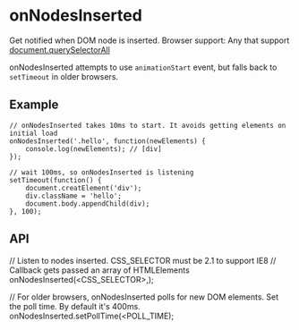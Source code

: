 onNodesInserted
==============

Get notified when DOM node is inserted.
Browser support:
	Any that support [document.querySelectorAll](http://caniuse.com/queryselector)

onNodesInserted attempts to use `animationStart` event, but falls back to `setTimeout` in older browsers.

## Example
```
// onNodesInserted takes 10ms to start. It avoids getting elements on initial load
onNodesInserted('.hello', function(newElements) {
	console.log(newElements); // [div]
});

// wait 100ms, so onNodesInserted is listening
setTimeout(function() {
	document.creatElement('div');
	div.className = 'hello';
	document.body.appendChild(div);
}, 100);
```

## API
// Listen to nodes inserted. CSS_SELECTOR must be 2.1 to support IE8
// Callback gets passed an array of HTMLElements
onNodesInserted(<CSS_SELECTOR>,<CALLBACK>);

// For older browsers, onNodesInserted polls for new DOM elements. Set the poll time. By default it's 400ms.
onNodesInserted.setPollTime(<POLL_TIME);
